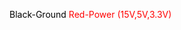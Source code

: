 <span style="color:black">Black-Ground</span>
<span style="color:red">Red-Power (15V,5V,3.3V)</span>
